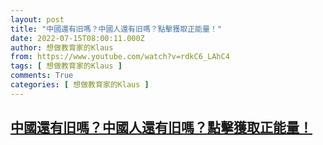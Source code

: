 ```yaml
---
layout: post
title: "中國還有旧嗎？中國人還有旧嗎？點擊獲取正能量！"
date: 2022-07-15T08:00:11.000Z
author: 想做教育家的Klaus
from: https://www.youtube.com/watch?v=rdkC6_LAhC4
tags: [ 想做教育家的Klaus ]
comments: True
categories: [ 想做教育家的Klaus ]
---
```

<!--1657872011000-->
[中國還有旧嗎？中國人還有旧嗎？點擊獲取正能量！](https://www.youtube.com/watch?v=rdkC6_LAhC4)
------

<div>

</div>
